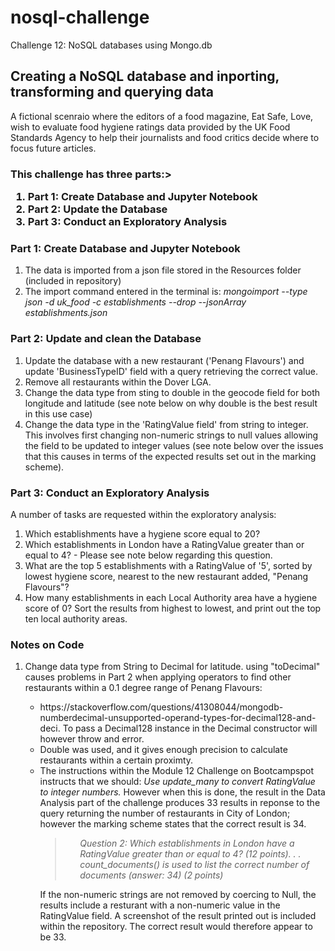 # nosql-challenge
Challenge 12: NoSQL databases using Mongo.db
<h2><b>Creating a NoSQL database and inporting, transforming and querying data</b></h3>
<p>A fictional scenraio where the editors of a food magazine, Eat Safe, Love, wish to evaluate food hygiene ratings data provided by the UK Food Standards Agency to help their journalists and food critics decide where to focus future articles.</p>
<p><h3><b>This challenge has three parts:</b></h3</p>><ol>
  <li>Part 1: Create Database and Jupyter Notebook</li>
  <li>Part 2: Update the Database</li>
  <li>Part 3: Conduct an Exploratory Analysis</li></ol>
<p><h3>Part 1: Create Database and Jupyter Notebook</h3></p><ol>
  <li>The data is imported from a json file stored in the Resources folder (included in repository)</li>
  <li>The import command entered in the terminal is: <i>mongoimport --type json -d uk_food -c establishments --drop --jsonArray establishments.json</i></ol>
<p><h3>Part 2: Update and clean the Database</h3></p><ol>
  <li>Update the database with a new restaurant ('Penang Flavours') and update 'BusinessTypeID' field with a query retrieving the correct value.</li>
  <li>Remove all restaurants within the Dover LGA.</li>
  <li>Change the data type from sting to double in the geocode field for both longitude and latitude (see note below on why double is the best result in this use case)</li>
  <li>Change the data type in the 'RatingValue field' from string to integer. This involves first changing non-numeric strings to null values allowing the field to be updated to integer values (see note below over the issues that this causes in terms of the expected results set out in the marking scheme).</li></ol>
<p><h3>Part 3: Conduct an Exploratory Analysis</h3></p>
A number of tasks are requested within the exploratory analysis:<ol>
  <li>Which establishments have a hygiene score equal to 20?</li>
  <li>Which establishments in London have a RatingValue greater than or equal to 4? - Please see note below regarding this question.</li>
  <li>What are the top 5 establishments with a RatingValue of '5', sorted by lowest hygiene score, nearest to the new restaurant added, "Penang Flavours"?</li>
  <li>How many establishments in each Local Authority area have a hygiene score of 0? Sort the results from highest to lowest, and print out the top ten local authority areas.</li></ol>
  
<p><h3>Notes on Code</h3></p><ol>
<li>Change data type from String to Decimal for latitude. using "toDecimal" causes problems in Part 2 when applying operators to find other restaurants within a 0.1 degree range of Penang Flavours:</li><ul><li> https://stackoverflow.com/questions/41308044/mongodb-numberdecimal-unsupported-operand-types-for-decimal128-and-deci. To pass a Decimal128 instance in the Decimal constructor will however throw and error.</li><li>Double was used, and it gives enough precision to calculate restaurants within a certain proximty.</li>
<li>The instructions within the Module 12 Challenge on Bootcampspot instructs that we should: <i>Use update_many to convert RatingValue to integer numbers.</i> However when this is done, the result in the Data Analysis part of the challenge produces 33 results in reponse to the query returning the number of restaurants in City of London; however the marking scheme states that the correct result is 34.<blockquote><ul><i>Question 2: Which establishments in London have a RatingValue greater than or equal to 4? (12 points). . .
count_documents() is used to list the correct number of documents (answer: 34) (2 points)</i></li></ul></blockquote>
If the non-numeric strings are not removed by coercing to Null, the results include a resturant with a non-numeric value in the RatingValue field. A screenshot of the result printed out is included within the repository. The correct result would therefore appear to be 33.</li></ol>



